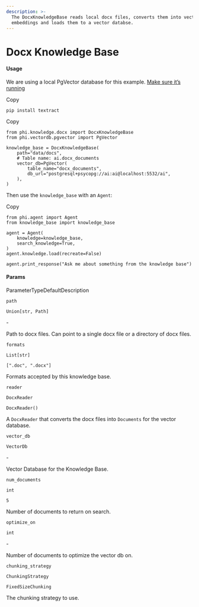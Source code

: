 ```yaml
---
description: >-
  The DocxKnowledgeBase reads local docx files, converts them into vector
  embeddings and loads them to a vector databse.
---
```


# Docx Knowledge Base

#### Usage <a href="#usage" id="usage"></a>

We are using a local PgVector database for this example. [Make sure it’s running](https://docs.phidata.com/vectordb/pgvector)

Copy

```
pip install textract
```

Copy

```
from phi.knowledge.docx import DocxKnowledgeBase
from phi.vectordb.pgvector import PgVector

knowledge_base = DocxKnowledgeBase(
    path="data/docs",
    # Table name: ai.docx_documents
    vector_db=PgVector(
        table_name="docx_documents",
        db_url="postgresql+psycopg://ai:ai@localhost:5532/ai",
    ),
)
```

Then use the `knowledge_base` with an `Agent`:

Copy

```
from phi.agent import Agent
from knowledge_base import knowledge_base

agent = Agent(
    knowledge=knowledge_base,
    search_knowledge=True,
)
agent.knowledge.load(recreate=False)

agent.print_response("Ask me about something from the knowledge base")
```

#### [​](https://docs.phidata.com/knowledge/docx#params)Params <a href="#params" id="params"></a>

ParameterTypeDefaultDescription

`path`

`Union[str, Path]`

\-

Path to docx files. Can point to a single docx file or a directory of docx files.

`formats`

`List[str]`

`[".doc", ".docx"]`

Formats accepted by this knowledge base.

`reader`

`DocxReader`

`DocxReader()`

A `DocxReader` that converts the docx files into `Documents` for the vector database.

`vector_db`

`VectorDb`

\-

Vector Database for the Knowledge Base.

`num_documents`

`int`

`5`

Number of documents to return on search.

`optimize_on`

`int`

\-

Number of documents to optimize the vector db on.

`chunking_strategy`

`ChunkingStrategy`

`FixedSizeChunking`

The chunking strategy to use.

[\
](https://VixData.gitbook.io/VixData/documentation/knowledge/csv-url-knowledge-base)
